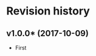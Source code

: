 Revision history
=================================

v1.0.0* (2017-10-09)
---------------------------------

* First
